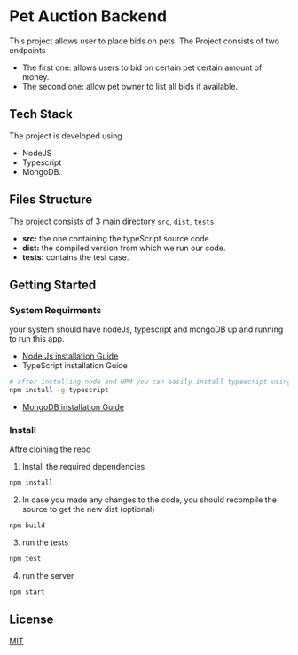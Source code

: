 # Pet Auction Backend

This project allows user to place bids on pets. The Project consists of two endpoints

- The first one: allows users to bid on certain pet certain amount of money.
- The second one: allow pet owner to list all bids if available.


## Tech Stack

The project is developed using 
- NodeJS
- Typescript
- MongoDB.


## Files Structure

The project consists of 3 main directory `src`, `dist`, `tests`

- **src:** the one containing the typeScript source code.
- **dist:** the compiled version from which we run our code.
- **tests:** contains the test case.


## Getting Started

### System Requirments


your system should have nodeJs, typescript and mongoDB up and running to run this app.

- [Node Js installation Guide](`https://docs.npmjs.com/downloading-and-installing-node-js-and-npm`)
- TypeScript installation Guide
```sh
# after installing node and NPM you can easily install typescript using the following command
npm install -g typescript
```
- [MongoDB installation Guide](`https://www.mongodb.com/docs/manual/installation/`)



### Install

Aftre cloining the repo

1. Install the required dependencies 

```sh
npm install
```


2. In case you made any changes to the code, you should recompile the source to get the new dist (optional)

```sh
npm build
```

3. run the tests

```sh
npm test
```

4. run the server

```sh
npm start
```

## License
[MIT](https://choosealicense.com/licenses/mit/)



